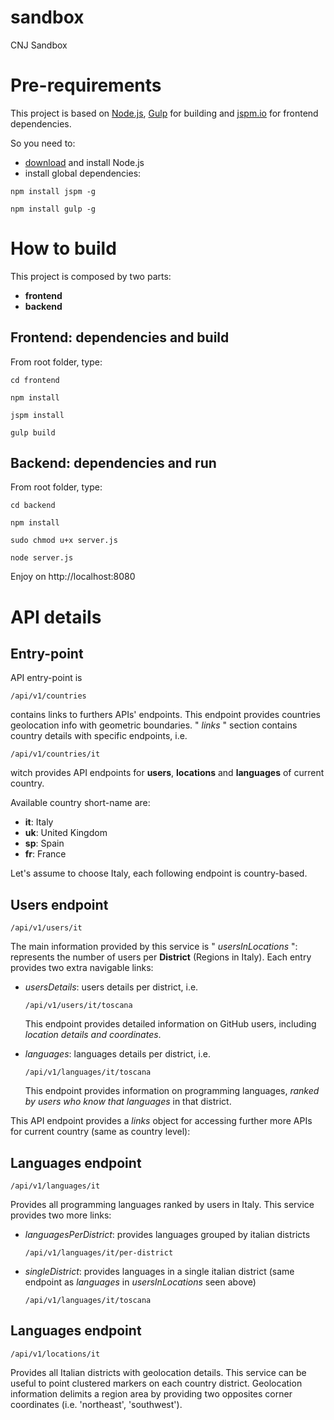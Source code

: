 # sandbox
CNJ Sandbox

# Pre-requirements #
This project is based on [Node.js](https://nodejs.org/), [Gulp](http://gulpjs.com/) for building and [jspm.io](http://jspm.io/) for frontend dependencies. 

So you need to:

* [download](https://nodejs.org/download/) and install Node.js
* install global dependencies:
```
npm install jspm -g
```
```
npm install gulp -g
```

# How to build #

This project is composed by two parts:

* **frontend**
* **backend**

## Frontend: dependencies and build ##

From root folder, type:
```
cd frontend
```
```
npm install
```
```
jspm install
```
```
gulp build
```


## Backend: dependencies and run ##

From root folder, type:
```
cd backend
```
```
npm install
```
```
sudo chmod u+x server.js
```
```
node server.js
```

Enjoy on http://localhost:8080

# API details #
## Entry-point ##
API entry-point is 

```
/api/v1/countries
```

contains links to furthers APIs' endpoints.
This endpoint provides countries geolocation info with geometric boundaries. " *links* " section contains country details with specific endpoints, i.e.

```
/api/v1/countries/it
```

witch provides API endpoints for **users**, **locations** and **languages** of current country.

Available country short-name are:

* **it**: Italy
* **uk**: United Kingdom
* **sp**: Spain
* **fr**: France

Let's assume to choose Italy, each following endpoint is country-based.

## Users endpoint ##

```
/api/v1/users/it
```

The main information provided by this service is " *usersInLocations* ": represents the number of users per **District** (Regions in Italy). 
Each entry provides two extra navigable links:
 
* *usersDetails*: users details per district, i.e.
    
    ```
    /api/v1/users/it/toscana
    ```
    
    This endpoint provides detailed information on GitHub users, including *location details and coordinates*.

* *languages*: languages details per district, i.e.

    ```
    /api/v1/languages/it/toscana
    ```
    
    This endpoint provides information on programming languages, *ranked by users who know that languages* in that district.
    
This API endpoint provides a *links* object for accessing further more APIs for current country (same as country level):

## Languages endpoint ##
    
```
/api/v1/languages/it
```

Provides all programming languages ranked by users in Italy.
This service provides two more links:

* *languagesPerDistrict*: provides languages grouped by italian districts

    ```
    /api/v1/languages/it/per-district
    ```

* *singleDistrict*: provides languages in a single italian district (same endpoint as *languages* in *usersInLocations* seen above)
    
    ```
    /api/v1/languages/it/toscana
    ```    


## Languages endpoint ##

```
/api/v1/locations/it
```

Provides all Italian districts with geolocation details. This service can be useful to point clustered markers on each country district.
Geolocation information delimits a region area by providing two opposites corner coordinates (i.e. 'northeast', 'southwest').